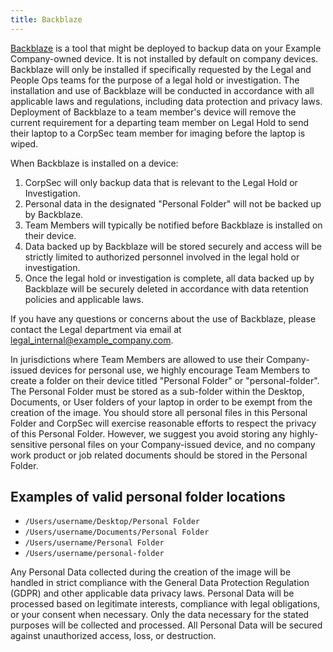 ```yaml
---
title: Backblaze
---
```

[Backblaze](https://www.backblaze.com/) is a tool that might be deployed to backup data on your Example Company-owned device. It is not installed by default on company devices. Backblaze will only be installed if specifically requested by the Legal and People Ops teams for the purpose of a legal hold or investigation. The installation and use of Backblaze will be conducted in accordance with all applicable laws and regulations, including data protection and privacy laws. Deployment of Backblaze to a team member's device will remove the current requirement for a departing team member on Legal Hold to send their laptop to a CorpSec team member for imaging before the laptop is wiped.

When Backblaze is installed on a device:

1. CorpSec will only backup data that is relevant to the Legal Hold or Investigation.
1. Personal data in the designated "Personal Folder" will not be backed up by Backblaze.
1. Team Members will typically be notified before Backblaze is installed on their device.
1. Data backed up by Backblaze will be stored securely and access will be strictly limited to authorized personnel involved in the legal hold or investigation.
1. Once the legal hold or investigation is complete, all data backed up by Backblaze will be securely deleted in accordance with data retention policies and applicable laws.

If you have any questions or concerns about the use of Backblaze, please contact the Legal department via email at legal_internal@example_company.com.

In jurisdictions where Team Members are allowed to use their Company-issued devices for personal use, we highly encourage Team Members to create a folder on their device titled "Personal Folder" or "personal-folder".  The Personal Folder must be stored as a sub-folder within the Desktop, Documents, or User folders of your laptop in order to be exempt from the creation of the image.  You should store all personal files in this Personal Folder and CorpSec will exercise reasonable efforts to respect the privacy of this Personal Folder.  However, we suggest you avoid storing any highly-sensitive personal files on your Company-issued device, and no company work product or job related documents should be stored in the Personal Folder.

## Examples of valid personal folder locations

- `/Users/username/Desktop/Personal Folder`
- `/Users/username/Documents/Personal Folder`
- `/Users/username/Personal Folder`
- `/Users/username/personal-folder`

Any Personal Data collected during the creation of the image will be handled in strict compliance with the General Data Protection Regulation (GDPR) and other applicable data privacy laws. Personal Data will be processed based on legitimate interests, compliance with legal obligations, or your consent when necessary. Only the data necessary for the stated purposes will be collected and processed. All Personal Data will be secured against unauthorized access, loss, or destruction.
